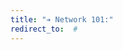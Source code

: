 ```yaml
---
title: "➔ Network 101:"
redirect_to:  #
---
```


<meta http-equiv="refresh" content="5; url=https://www.ergin.dev/networklog">
